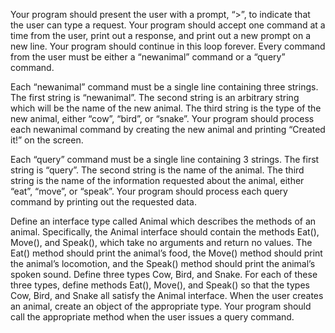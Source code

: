Your program should present the user with a prompt, “>”, to indicate that the user can type a request.
Your program should accept one command at a time from the user, print out a response, and print out a new prompt on a new line.
Your program should continue in this loop forever. Every command from the user must be either a “newanimal” command or a “query”
command.

Each “newanimal” command must be a single line containing three strings. The first string is “newanimal”. The second string is an
arbitrary string which will be the name of the new animal. The third string is the type of the new animal, either “cow”, “bird”,
or “snake”.  Your program should process each newanimal command by creating the new animal and printing “Created it!” on the screen.

Each “query” command must be a single line containing 3 strings. The first string is “query”.
The second string is the name of the animal.
The third string is the name of the information requested about the animal, either “eat”, “move”, or “speak”.
Your program should process each query command by printing out the requested data.

Define an interface type called Animal which describes the methods of an animal. Specifically, the Animal interface should contain
the methods Eat(), Move(), and Speak(), which take no arguments and return no values. The Eat() method should print the animal’s food,
the Move() method should print the animal’s locomotion, and the Speak() method should print the animal’s spoken sound. Define three
types Cow, Bird, and Snake. For each of these three types, define methods Eat(), Move(), and Speak() so that the types Cow, Bird,
and Snake all satisfy the Animal interface. When the user creates an animal, create an object of the appropriate type.
Your program should call the appropriate method when the user issues a query command.

